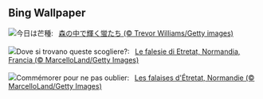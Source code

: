 ## Bing Wallpaper
![](https://www.bing.com/th?id=OHR.Mangzhong2023_JA-JP8970616377_UHD.jpg&w=1000)今日は芒種:&nbsp;&ensp;[森の中で輝く蛍たち (© Trevor Williams/Getty images)](https://www.bing.com/th?id=OHR.Mangzhong2023_JA-JP8970616377_UHD.jpg)
<br><br/>
![](https://www.bing.com/th?id=OHR.CliffsEtretat_IT-IT8813187873_UHD.jpg&w=1000)Dove si trovano queste scogliere?:&nbsp;&ensp;[Le falesie di Etretat, Normandia, Francia (© MarcelloLand/Getty Images)](https://www.bing.com/th?id=OHR.CliffsEtretat_IT-IT8813187873_UHD.jpg)
<br><br/>
![](https://www.bing.com/th?id=OHR.CliffsEtretat_FR-FR3013201440_UHD.jpg&w=1000)Commémorer pour ne pas oublier:&nbsp;&ensp;[Les falaises d'Étretat, Normandie (© MarcelloLand/Getty Images)](https://www.bing.com/th?id=OHR.CliffsEtretat_FR-FR3013201440_UHD.jpg)
<br><br/>
